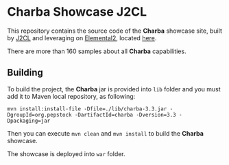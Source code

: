 # Charba Showcase J2CL

This repository contains the source code of the **Charba** showcase site, built by [J2CL](https://github.com/google/j2cl) and leveraging on [Elemental2](https://github.com/google/elemental2), located [here](http://www.pepstock.org/Charba-Showcase-J2CL/Charba_Showcase_J2CL.html).

There are more than 160 samples about all **Charba** capabilities.

## Building

To build the project, the **Charba** jar is provided into `lib` folder and you must add it to Maven local repository, as following:

```
mvn install:install-file -Dfile=./lib/charba-3.3.jar -DgroupId=org.pepstock -DartifactId=charba -Dversion=3.3 -Dpackaging=jar
```

Then you can execute `mvn clean` and `mvn install` to build the **Charba** showcase. 

The showcase is deployed into `war` folder.
